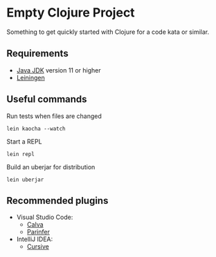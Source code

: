 # Empty Clojure Project

Something to get quickly started with Clojure for a code kata or similar.


## Requirements

- [Java JDK](https://www.oracle.com/java/technologies/javase-downloads.html) version 11 or higher
- [Leiningen](https://leiningen.org/)


## Useful commands

Run tests when files are changed

    lein kaocha --watch

Start a REPL

    lein repl

Build an uberjar for distribution

    lein uberjar


## Recommended plugins

- Visual Studio Code:
    - [Calva](https://calva.io/)
    - [Parinfer](https://github.com/oakmac/vscode-parinfer)
- IntelliJ IDEA:
    - [Cursive](https://cursive-ide.com/)
